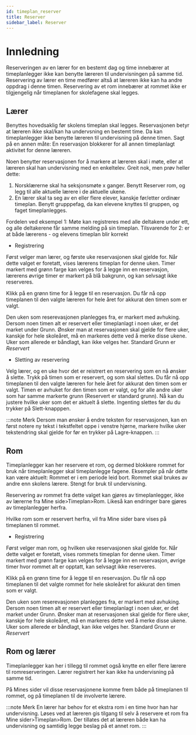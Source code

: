 ```yaml
---
id: timeplan_reserver
title: Reserver
sidebar_label: Reserver
---
```


# Innledning

Reserveringen av en lærer for en bestemt dag og time innebærer at timeplanlegger ikke kan benytte læreren til undervisningen på samme tid. 
Reservering av lærer en time medfører altså at læreren ikke kan ha andre oppdrag i denne timen.
Reservering av et rom innebærer at rommet ikke er tilgjengelig når timeplanen for skolefagene skal legges.

## Lærer
Benyttes hovedsaklig før skolens timeplan skal legges. Reservasjonen betyr at læreren ikke skal/kan ha undervsning en bestemt time. Da kan timeplanlegger ikke benytte læreren til undervisning på denne timen. Sagt på en annen måte: En reservasjon blokkerer for all annen timeplanlagt aktivitet for denne læreren.


Noen benytter reservasjonen for å markere at læreren skal i møte, eller at læreren skal han undervisning med en enkeltelev. Greit nok, men prøv heller dette: 

1. Norsklærerne skal ha seksjonsmøte x ganger. Benytt Reserver rom, og legg til alle aktuelle lærere i de aktuelle ukene.
2. En lærer skal ta seg av en eller flere elever, kanskje før/etter ordinær timeplan. Benytt grupppefag, da kan elevene knyttes til gruppen, og faget 
timeplanlegges.

Fordelen ved eksempel 1: Møte kan registreres med alle deltakere under ett, og alle deltakerene får samme melding på sin timeplan. Tilsvarende for 2: er at både lærerens - og elevens timeplan blir korrekt

- Registrering

Først velger man lærer, og første uke reservasjonen skal gjelde for. Når dette valget er foretatt, vises lærerens timeplan for denne uken. Timer markert med grønn farge kan velges for å legge inn en reservasjon, lærerens øvrige timer er markert på blå bakgrunn, og kan selvsagt ikke reserveres.

Klikk på en grønn time for å legge til en reservasjon. Du får nå opp timeplanen til den valgte læreren for hele året for akkurat den timen som er valgt. 

Den uken som reserevasjonen planlegges fra, er markert med avhuking. Dersom noen timen alt er reservert eller timeplanlagt i noen uker, er det market under Grunn. Ønsker man at reservasjonen skal gjelde for flere uker, kanskje for hele skoleåret, må en markeres dette ved å merke disse ukene. Uker som allerede er båndlagt, kan ikke velges her. Standard Grunn er *Reservert*

- Sletting av reservering

Velg lærer, og en uke hvor det er reistrert en reservering som en nå ønsker å slette. Trykk på timen som er reservert, og som skal slettes. Du får nå opp timeplanen til den valgte læreren for hele året for akkurat den timen som er valgt. Timen er avhuket for den timen som er valgt, og for alle andre uker som har samme markerte grunn (Reservert er standard grunn). Nå kan du justere hvilke uker som det er aktuelt å slette. Ingenting slettes før du du trykker på Slett-knapppen. 

:::note Merk
Dersom man ønsker å endre teksten for reservasjonen, kan en først notere ny tekst i tekstfeltet oppe i venstre hjørne, markere hvilke uker tekstendring skal gjelde for før en trykker på Lagre-knappen.
:::

## Rom 
Timeplanlegger kan her reservere et rom, og dermed blokkere rommet for bruk når timeplanlegger skal timeplanlegge fagene.
Eksempler på når dette kan være aktuelt: Rommet er i em periode leid bort. Rommet skal brukes av andre enn skolens lærere. Stengt for bruk til undervisning.

Reservering av rommet fra dette valget kan gjøres av timeplanlegger, ikke av lærerne fra Mine side>Timeplan>Rom. Likeså kan endringer bare gjøres av timeplanlegger herfra.

Hvilke rom som er reservert herfra, vil fra Mine sider bare vises på timeplanen til rommet.

- Registrering

Først velger man rom, og hvilken uke reservasjonen skal gjelde for. Når dette valget er foretatt, vises rommets timeplan for denne uken. Timer markert med grønn farge kan velges for å legge inn en reservasjon, øvrige timer hvor rommet alt er opptatt, kan selvsagt ikke reserveres.

Klikk på en grønn time for å legge til en reservasjon. Du får nå opp timeplanen til det valgte rommet for hele skoleåret for akkurat den timen som er valgt.

Den uken som reserevasjonen planlegges fra, er markert med avhuking. Dersom noen timen alt er reservert eller timeplanlagt i noen uker, er det market under Grunn. Ønsker man at reservasjonen skal gjelde for flere uker, kanskje for hele skoleåret, må en markeres dette ved å merke disse ukene. Uker som allerede er båndlagt, kan ikke velges her. Standard Grunn er *Reservert*


## Rom og lærer
Timeplanlegger kan her i tillegg til rommet også knytte en eller flere lærere til romreserveringen. Lærer registrert her kan ikke ha undervisning på samme tid.

På Mines sider vil disse reservasjonene komme frem både på timeplanen til rommet, og på timeplanen til de involverte lærere.

:::note Merk 
En lærer har behov for et ekstra rom i en time hvor han har undervisning. Løses ved at læreren gis tilgang til selv å reservere et rom fra Mine sider>Timeplan>Rom. Der tillates det at læreren både kan ha undervisning og samtidig legge beslag på et annet rom.
:::
